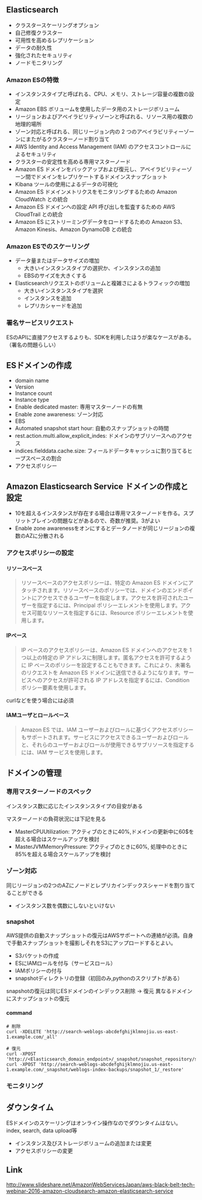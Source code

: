 ## Elasticsearch
- クラスタースケーリングオプション
- 自己修復クラスター
- 可用性を高めるレプリケーション
- データの耐久性
- 強化されたセキュリティ
- ノードモニタリング

### Amazon ESの特徴
- インスタンスタイプと呼ばれる、CPU、メモリ、ストレージ容量の複数の設定
- Amazon EBS ボリュームを使用したデータ用のストレージボリューム
- リージョンおよびアベイラビリティゾーンと呼ばれる、リソース用の複数の地理的場所
- ゾーン対応と呼ばれる、同じリージョン内の 2 つのアベイラビリティーゾーンにまたがるクラスターノード割り当て
- AWS Identity and Access Management (IAM) のアクセスコントロールによるセキュリティ
- クラスターの安定性を高める専用マスターノード
- Amazon ES ドメインをバックアップおよび復元し、アベイラビリティーゾーン間でドメインをレプリケートするドメインスナップショット
- Kibana ツールの使用によるデータの可視化
- Amazon ES ドメインメトリクスをモニタリングするための Amazon CloudWatch との統合
- Amazon ES ドメインへの設定 API 呼び出しを監査するための AWS CloudTrail との統合
- Amazon ES にストリーミングデータをロードするための Amazon S3、Amazon Kinesis、Amazon DynamoDB との統合

### Amazon ESでのスケーリング
- データ量またはデータサイズの増加
  - 大きいインスタンスタイプの選択か、インスタンスの追加
  - EBSのサイズを大きくする
- Elasticsearchリクエストのボリュームと複雑さによるトラフィックの増加
  - 大きいインスタンスタイプを選択
  - インスタンスを追加
  - レプリカシャードを追加

### 署名サービスリクエスト
ESのAPIに直接アクセスするよりも、SDKを利用したほうが楽なケースがある。（署名の問題らしい）

## ESドメインの作成
- domain name
- Version
- Instance count
- Instance type
- Enable dedicated master: 専用マスターノードの有無
- Enable zone awareness: ゾーン対応
- EBS
- Automated snapshot start hour: 自動のスナップショットの時間
- rest.action.multi.allow_explicit_indes: ドメインのサブリソースへのアクセス
- indices.fielddata.cache.size: フィールドデータキャッシュに割り当てるヒープスペースの割合
- アクセスポリシー

## Amazon Elasticsearch Service ドメインの作成と設定
- 10を超えるインスタンスが存在する場合は専用マスターノードを作る。スプリットブレインの問題などがあるので、奇数が推奨。3がよい
- Enable zone awarenessをオンにするとデータノードが同じリージョンの複数のAZに分散される

### アクセスポリシーの設定
#### リソースベース
> リソースベースのアクセスポリシーは、特定の Amazon ES ドメインにアタッチされます。リソースベースのポリシーでは、ドメインのエンドポイントにアクセスできるユーザーを指定します。アクセスを許可されたユーザーを指定するには、Principal ポリシーエレメントを使用します。アクセス可能なリソースを指定するには、Resource ポリシーエレメントを使用します。


#### IPベース
> IP ベースのアクセスポリシーは、Amazon ES ドメインへのアクセスを 1 つ以上の特定の IP アドレスに制限します。匿名アクセスを許可するように IP ベースのポリシーを設定することもできます。これにより、未署名のリクエストを Amazon ES ドメインに送信できるようになります。サービスへのアクセスが許可される IP アドレスを指定するには、Condition ポリシー要素を使用します。

curlなどを使う場合には必須

#### IAMユーザとロールベース
> Amazon ES では、IAM ユーザーおよびロールに基づくアクセスポリシーもサポートされます。サービスにアクセスできるユーザーおよびロールと、それらのユーザーおよびロールが使用できるサブリソースを指定するには、IAM サービスを使用します。

## ドメインの管理
### 専用マスターノードのスペック
インスタンス数に応じたインスタンスタイプの目安がある

マスターノードの負荷状況には下記を見る

- MasterCPUUtilization: アクティブのときに40%,ドメインの更新中に60$を超える場合はスケールアップを検討
- MasterJVMMemoryPressure: アクティブのときに60%, 処理中のときに85%を超える場合スケールアップを検討

### ゾーン対応
同じリージョンの2つのAZにノードとレプリカインデックスシャードを割り当てることができる

- インスタンス数を偶数にしないといけない

### snapshot
AWS提供の自動スナップショットの復元はAWSサポートへの連絡が必須。自身で手動スナップショットを撮影しそれをS3にアップロードするとよい。

- S3バケットの作成
- ESにIAMロールを付与（サービスロール）
- IAMポリシーの付与
- snapshotディレクトリの登録（初回のみ,pythonのスクリプトがある）

snapshotの復元は同じESドメインのインデックス削除 -> 復元
異なるドメインにスナップショットの復元

#### command

```
# 削除
curl -XDELETE 'http://search-weblogs-abcdefghijklmnojiu.us-east-1.example.com/_all'

# 復元
curl -XPOST 'http://<Elasticsearch_domain_endpoint>/_snapshot/snapshot_repository/snapshot_name/_restore'
curl -XPOST 'http://search-weblogs-abcdefghijklmnojiu.us-east-1.example.com/_snapshot/weblogs-index-backups/snapshot_1/_restore'
```

### モニタリング

## ダウンタイム
ESドメインのスケーリングはオンライン操作なのでダウンタイムはない。index, search, data upload等

- インスタンス及びストレージボリュームの追加または変更
- アクセスポリシーの変更

## Link
http://www.slideshare.net/AmazonWebServicesJapan/aws-black-belt-tech-webinar-2016-amazon-cloudsearch-amazon-elasticsearch-service


